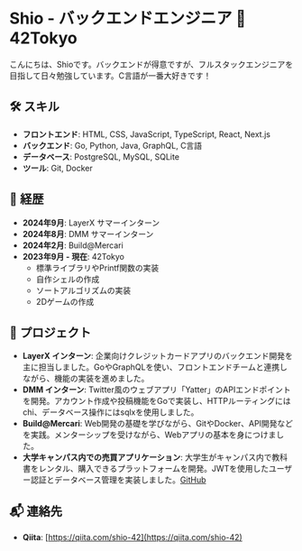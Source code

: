 # Shio - バックエンドエンジニア 🐑 42Tokyo

こんにちは、Shioです。バックエンドが得意ですが、フルスタックエンジニアを目指して日々勉強しています。C言語が一番大好きです！

## 🛠 スキル
- **フロントエンド**: HTML, CSS, JavaScript, TypeScript, React, Next.js
- **バックエンド**: Go, Python, Java, GraphQL, C言語
- **データベース**: PostgreSQL, MySQL, SQLite
- **ツール**: Git, Docker

## 📝 経歴
- **2024年9月**: LayerX サマーインターン
- **2024年8月**: DMM サマーインターン
- **2024年2月**: Build@Mercari
- **2023年9月 - 現在**: 42Tokyo
  - 標準ライブラリやPrintf関数の実装
  - 自作シェルの作成
  - ソートアルゴリズムの実装
  - 2Dゲームの作成

## 🌼 プロジェクト
- **LayerX インターン**: 企業向けクレジットカードアプリのバックエンド開発を主に担当しました。GoやGraphQLを使い、フロントエンドチームと連携しながら、機能の実装を進めました。
- **DMM インターン**: Twitter風のウェブアプリ「Yatter」のAPIエンドポイントを開発。アカウント作成や投稿機能をGoで実装し、HTTPルーティングにはchi、データベース操作にはsqlxを使用しました。
- **Build@Mercari**: Web開発の基礎を学びながら、GitやDocker、API開発などを実践。メンターシップを受けながら、Webアプリの基本を身につけました。
- **大学キャンパス内での売買アプリケーション**: 大学生がキャンパス内で教科書をレンタル、購入できるプラットフォームを開発。JWTを使用したユーザー認証とデータベース管理を実装しました。[GitHub](https://github.com/shiori-42/CanBook)

## 📬 連絡先
- **Qiita**: [https://qiita.com/shio-42](https://qiita.com/shio-42)
